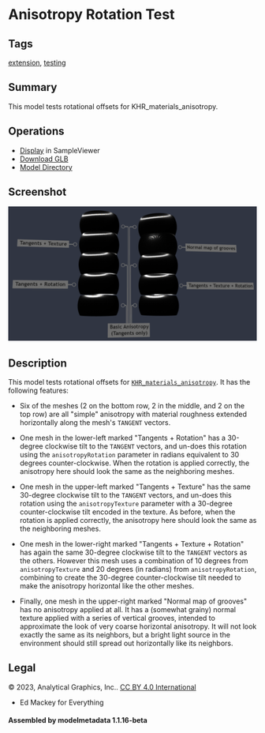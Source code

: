 # Anisotropy Rotation Test

## Tags

[extension](../../Models-extension.md), [testing](../../Models-testing.md)

## Summary

This model tests rotational offsets for KHR_materials_anisotropy.

## Operations

* [Display](https://github.khronos.org/glTF-Sample-Viewer-Release/?model=https://raw.GithubUserContent.com/KhronosGroup/glTF-Sample-Assets/main/./Models/AnisotropyRotationTest/glTF-Binary/AnisotropyRotationTest.glb) in SampleViewer
* [Download GLB](https://raw.GithubUserContent.com/KhronosGroup/glTF-Sample-Assets/main/./Models/AnisotropyRotationTest/glTF-Binary/AnisotropyRotationTest.glb)
* [Model Directory](./)

## Screenshot

![screenshot](screenshot/screenshot-large.png)

## Description

This model tests rotational offsets for [`KHR_materials_anisotropy`](https://github.com/KhronosGroup/glTF/tree/main/extensions/2.0/Khronos/KHR_materials_anisotropy).  It has the following features:

- Six of the meshes (2 on the bottom row, 2 in the middle, and 2 on the top row) are all "simple" anisotropy with material roughness extended horizontally along the mesh's `TANGENT` vectors.

- One mesh in the lower-left marked "Tangents + Rotation" has a 30-degree clockwise tilt to the `TANGENT` vectors, and un-does this rotation using the `anisotropyRotation` parameter in radians equivalent to 30 degrees counter-clockwise.  When the rotation is applied correctly, the anisotropy here should look the same as the neighboring meshes.

- One mesh in the upper-left marked "Tangents + Texture" has the same 30-degree clockwise tilt to the `TANGENT` vectors, and un-does this rotation using the `anisotropyTexture` parameter with a 30-degree counter-clockwise tilt encoded in the texture.  As before, when the rotation is applied correctly, the anisotropy here should look the same as the neighboring meshes.

- One mesh in the lower-right marked "Tangents + Texture + Rotation" has again the same 30-degree clockwise tilt to the `TANGENT` vectors as the others.  However this mesh uses a combination of 10 degrees from `anisotropyTexture` and 20 degrees (in radians) from `anisotropyRotation`, combining to create the 30-degree counter-clockwise tilt needed to make the anisotropy horizontal like the other meshes.

- Finally, one mesh in the upper-right marked "Normal map of grooves" has no anisotropy applied at all.  It has a (somewhat grainy) normal texture applied with a series of vertical grooves, intended to approximate the look of very coarse horizontal anisotropy.  It will not look exactly the same as its neighbors, but a bright light source in the environment should still spread out horizontally like its neighbors.



## Legal

&copy; 2023, Analytical Graphics, Inc.. [CC BY 4.0 International](https://creativecommons.org/licenses/by/4.0/legalcode)

 - Ed Mackey for Everything

#### Assembled by modelmetadata 1.1.16-beta